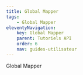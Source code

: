 ```yaml
---
title: Global Mapper
tags:
    - Global Mapper
eleventyNavigation:
    key: Global Mapper
    parent: Tutoriels API
    order: 6
    nav: guides-utilisateur
---
```


Global Mapper
